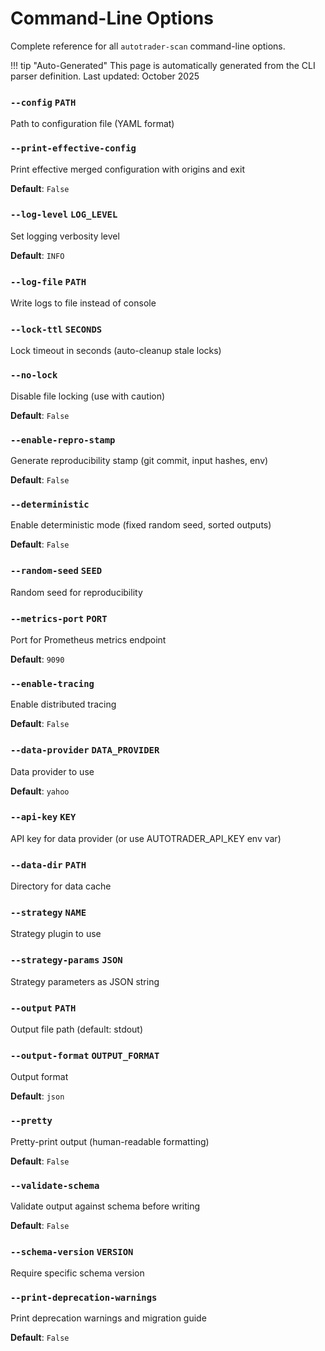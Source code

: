 # Command-Line Options

Complete reference for all `autotrader-scan` command-line options.

!!! tip "Auto-Generated"
    This page is automatically generated from the CLI parser definition.
    Last updated: October 2025

### `--config` `PATH`

Path to configuration file (YAML format)

### `--print-effective-config`

Print effective merged configuration with origins and exit
  
**Default**: `False`

### `--log-level` `LOG_LEVEL`

Set logging verbosity level
  
**Default**: `INFO`

### `--log-file` `PATH`

Write logs to file instead of console

### `--lock-ttl` `SECONDS`

Lock timeout in seconds (auto-cleanup stale locks)

### `--no-lock`

Disable file locking (use with caution)
  
**Default**: `False`

### `--enable-repro-stamp`

Generate reproducibility stamp (git commit, input hashes, env)
  
**Default**: `False`

### `--deterministic`

Enable deterministic mode (fixed random seed, sorted outputs)
  
**Default**: `False`

### `--random-seed` `SEED`

Random seed for reproducibility

### `--metrics-port` `PORT`

Port for Prometheus metrics endpoint
  
**Default**: `9090`

### `--enable-tracing`

Enable distributed tracing
  
**Default**: `False`

### `--data-provider` `DATA_PROVIDER`

Data provider to use
  
**Default**: `yahoo`

### `--api-key` `KEY`

API key for data provider (or use AUTOTRADER_API_KEY env var)

### `--data-dir` `PATH`

Directory for data cache

### `--strategy` `NAME`

Strategy plugin to use

### `--strategy-params` `JSON`

Strategy parameters as JSON string

### `--output` `PATH`

Output file path (default: stdout)

### `--output-format` `OUTPUT_FORMAT`

Output format
  
**Default**: `json`

### `--pretty`

Pretty-print output (human-readable formatting)
  
**Default**: `False`

### `--validate-schema`

Validate output against schema before writing
  
**Default**: `False`

### `--schema-version` `VERSION`

Require specific schema version

### `--print-deprecation-warnings`

Print deprecation warnings and migration guide
  
**Default**: `False`
